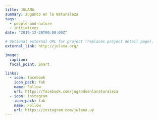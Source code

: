 ```yaml
---
title: JULANA
summary: Jugando en la Naturaleza
tags:
  - people-and-nature
  - initiatives
date: "2019-12-20T00:00:00Z"

# Optional external URL for project (replaces project detail page).
external_link: http://julana.org/

image:
  caption:
  focal_point: Smart

links:
  - icon: facebook
    icon_pack: fab
    name: Follow
    url: https://facebook.com/jugandoenlanaturaleza
  - icon: instagram
    icon_pack: fab
    name: Follow
    url: https://instagram.com/julana.uy
---
```

